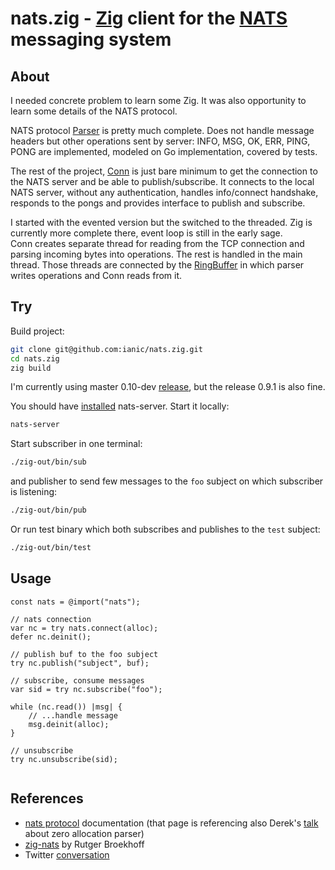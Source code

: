 # nats.zig - [Zig](https://ziglang.org/) client for the [NATS](https://nats.io) messaging system

## About

I needed concrete problem to learn some Zig. It was also opportunity to learn some details of the NATS protocol.

NATS protocol [Parser](src/Parser.zig) is pretty much complete. Does not handle message headers but other operations sent by server: INFO, MSG, OK, ERR, PING, PONG are implemented, modeled on Go implementation, covered by tests. 

The rest of the project, [Conn](src/conn.zig) is just bare minimum to get the connection to the NATS server and be able to publish/subscribe. It connects to the local NATS server, without any authentication, handles info/connect handshake, responds to the pongs and provides interface to publish and subscribe.   

I started with the evented version but the switched to the threaded. Zig is currently more complete there, event loop is still in the early sage.   
Conn creates separate thread for reading from the TCP connection and parsing incoming bytes into operations. The rest is handled in the main thread. Those threads are connected by the [RingBuffer](src/RingBuffer.zig) in which parser writes operations and Conn reads from it. 

## Try

Build project:

``` sh
git clone git@github.com:ianic/nats.zig.git
cd nats.zig
zig build
```
I'm currently using master 0.10-dev [release](https://ziglang.org/download/), but the release 0.9.1 is also fine.  

You should have [installed](https://docs.nats.io/legacy/stan/changes/install) nats-server. Start it locally:

``` sh
nats-server
```
Start subscriber in one terminal:

``` sh
./zig-out/bin/sub
```
and publisher to send few messages to the `foo` subject on which subscriber is listening:

``` sh
./zig-out/bin/pub
```

Or run test binary which both subscribes and publishes to the `test` subject:
``` sh
./zig-out/bin/test
```

## Usage

``` zig
const nats = @import("nats");

// nats connection
var nc = try nats.connect(alloc);
defer nc.deinit();

// publish buf to the foo subject
try nc.publish("subject", buf); 

// subscribe, consume messages 
var sid = try nc.subscribe("foo");

while (nc.read()) |msg| {
    // ...handle message
    msg.deinit(alloc);
}

// unsubscribe
try nc.unsubscribe(sid);
    
```

## References

* [nats protocol](https://docs.nats.io/reference/reference-protocols/nats-protocol) documentation (that page is referencing also Derek's [talk](https://www.youtube.com/watch?v=ylRKac5kSOk&t=646s) about zero allocation parser)  
* [zig-nats](https://github.com/rutgerbrf/zig-nats) by Rutger Broekhoff   
* Twitter [conversation](https://mobile.twitter.com/derekcollison/status/1410600465302052870)  


